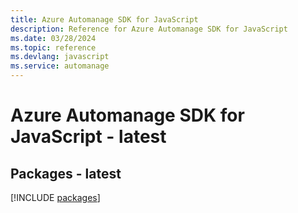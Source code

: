 ```yaml
---
title: Azure Automanage SDK for JavaScript
description: Reference for Azure Automanage SDK for JavaScript
ms.date: 03/28/2024
ms.topic: reference
ms.devlang: javascript
ms.service: automanage
---
```

# Azure Automanage SDK for JavaScript - latest
## Packages - latest
[!INCLUDE [packages](automanage-index.md)]